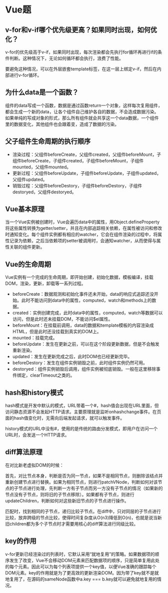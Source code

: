 # Vue题

## v-for和v-if哪个优先级更高？如果同时出现，如何优化？

v-for的优先级高于v-if，如果同时出现，每次渲染都会先执行for循环再进行if的条件判断。这种情况下，无论如何循环都会执行，浪费了性能。

要避免这种情况，可以在外层嵌套template标签，在这一层上绑定v-if，然后在内部进行v-for循环。

## 为什么data是一个函数？

组件的data写成一个函数，数据是通过函数return一个对象，这样每次复用组件，都会生成一个新的data，让各个组件自己维护各自的数据，不会造成数据污染。如果单纯的写成对象的形式，那么所有组件就会共享这一个data数据，一个组件里的数据变化，其他组件也会跟着变，造成了数据的污染。

## 父子组件生命周期的执行顺序

+ 渲染过程：父组件beforeCreate，父组件created，父组件beforeMount，子组件beforeCreate，子组件created，子组件beforeMount，子组件mounted，父组件mounted。
+ 更新过程：父组件beforeUpdate，子组件beforeUpdate，子组件updated，父组件updated。
+ 销毁过程：父组件beforeDestory，子组件beforeDestory，子组件destoryed，父组件destoryed。

## Vue基本原理

当一个Vue实例被创建时，Vue会遍历data中的属性，用Object.defineProperty将这些属性转换为getter/setter，并且在内部追踪相关依赖，在属性被访问和修改时通知变化。每个组件实例都有相应的watcher，它会在组件渲染的过程中，将属性记录为依赖，之后当依赖项的setter被调用时，会通知watcher，从而使得与属性关联的组件更新。

## Vue的生命周期

Vue实例有一个完成的生命周期，即开始创建，初始化数据，模板编译，挂载DOM，渲染，更新，卸载等一系列过程。

+ beforeCreate：数据观测和初始化事件还未开始，data的响应式追踪还没开始。此时不能访问到data中的属性，computed，watch和methods上的数据。
+ created：实例创建完成，此时data中的属性，computed，watch等数据可以访问，但是此时还未挂载DOM，不能访问$el属性。
+ beforeMount：在挂载前调用，data的数据和template模板的内容渲染成HTML，但是此时还没挂载到真实的DOM上。
+ mounted：挂载完成。
+ beforeUpdate：发生在更新之前，可以在这个阶段更新数据，但是不会触发重新渲染。
+ updated：发生在更新完成之后，此时DOM也已经更新完毕。
+ beforeDestory：发生在组件实例销毁之前，此时组件实例仍然可用。
+ destoryed：组件实例销毁后调用，组件实例被彻底销毁。一般在这里移除事件绑定，clearTimeout之类的。

## hash和history模式

hash模式是开发中默认的模式，URL带着一个#，hash值会出现在URL里面，但访问静态资源不会发起HTTP请求。主要原理就是监听onhashchange事件。在页面的hash值变化时，无需向后端发起请求，就可以触发事件。

history模式的URL中没有#，使用的是传统的路由分发模式，即用户在访问一个URL时，会发送一个HTTP请求。

## diff算法原理

在对比新老虚拟DOM的时候：

首先，对比节点本身，判断是否为同一节点，如果不是相同节点，则删除该结点并重新创建节点进行替换。如果为相同节点，则进行patchVNode，判断如何对该节点的子节点进行处理，先判断一方有子节点而另一方没有子节点的情况（如果新的节点没有子节点，则将旧的子节点移除）。如果都有子节点，则进行updateChildren，判断如何对这些新旧节点的子节点进行操作。

匹配时，找到相同的子节点，递归比较子节点。在diff中，只对同层的子节点进行比较，放弃跨级的节点比较，使得时间复杂度从O(n3)降低到O(n)，也就是说当新旧children都为多个子节点时才需要用核心的diff算法进行同级比较。

## key的作用

v-for更新已经渲染过的列表时，它默认采用“就地复用”的策略。如果数据项的顺序发生了改变，Vue不会移动DOM元素来匹配数据项的顺序，只是简单复用此处的每个元素。因此可以为每个列表项提供一个key值，以便Vue准确的跟踪每个DOM元素。key的作用就是为了更高效的更新渲染DOM。因为带了key就不是就地复用了，在源码的sameNode函数中a.key === b.key就可以避免就地复用的情况。









